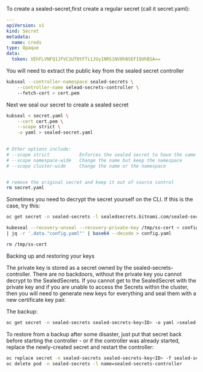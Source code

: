 To create a sealed-secret,first create a regular secret (call it secret.yaml): 

```yaml 
---
apiVersion: v1 
kind: Secret
metadata:
  name: creds
type: Opaque
data: 
  token: VEhFLVNFQ1JFVC1UT0tFTi1JUy1NRS1NV0hBSEFIQUhBSA==
```

You will need to extract the public key from the sealed secret controller 

```bash 
kubseal --controller-namespace sealed-secrets \
	--controller-name selead-secrets-controller \  
	--fetch-cert > cert.pem  
```

Next we seal our secret to create a sealed secret 

```bash  
kubseal < secret.yaml \
	--cert cert.pem \
	--scope strict \
	-o yaml > sealed-secret.yaml 
  

# Other options include: 
# --scope strict           Enforces the sealed secret to have the same name and namespace as the child object, the secret. This is the default behaviour.
# --scope namespace-wide   Change the name but keep the namespace  
# --scope cluster-wide     Change the name or the namespace 


# remove the original secret and keep it out of source control 
rm secret.yaml 
```

Sometimes you need to decrypt the secret yourself on the CLI. If this is the case, try this: 

```bash
oc get secret -n sealed-secrets -l sealedsecrets.bitnami.com/sealed-secrets-key -o yaml >/tmp/ss-cert

kubeseal --recovery-unseal --recovery-private-key /tmp/ss-cert < config-bundle-secret.yaml \
| jq -r '.data."config.yaml"' | base64 --decode > config.yaml

rm /tmp/ss-cert 
``` 

Backing up and restoring your keys

The private key is stored as a secret owned by the sealed-secrets-controller. There are no backdoors, without the private key you cannot decrypt to the SealedSecrets. If you cannot get to the SealedSecret with the private key and if you are unable to access the Secrets within the cluster, then you will need to generate new keys for everything and seal them with a new certificate key pair.

The backup: 
```bash 
oc get secret -n sealed-secrets sealed-secrets-key<ID> -o yaml >sealed-secret-keep-me-omg-safe.key
``` 
To restore from a backup after some disaster, just put that secret back before starting the controller - or if the controller was already started, replace the newly-created secret and restart the controller:

```bash 
oc replace secret -n sealed-secrets sealed-secrets-key<ID> -f sealed-secret-keep-me-omg-safe.key
oc delete pod -n sealed-secrets -l name=sealed-secrets-controller
```